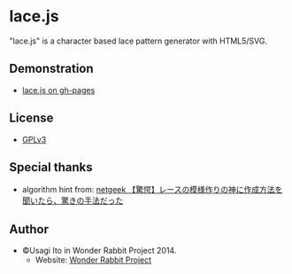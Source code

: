 # lace.js

"lace.js" is a character based lace pattern generator with HTML5/SVG.

## Demonstration

- [lace.js on gh-pages](http://usagi.github.io/lace.js/)

## License

- [GPLv3](http://www.gnu.org/licenses/gpl.html)

## Special thanks

- algorithm hint from: [netgeek 【驚愕】レースの模様作りの神に作成方法を聞いたら、驚きの手法だった](http://netgeek.biz/archives/7063)

## Author

- ©Usagi Ito in Wonder Rabbit Project 2014.
    - Website: [Wonder Rabbit Project](http://www.WonderRabbitProject.net/)
